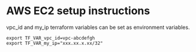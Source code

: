 # AWS EC2 setup instructions

vpc_id and my_ip terraform variables can be set as environment variables.

```
export TF_VAR_vpc_id=vpc-abcdefgh
export TF_VAR_my_ip="xxx.xx.x.xx/32"
```

